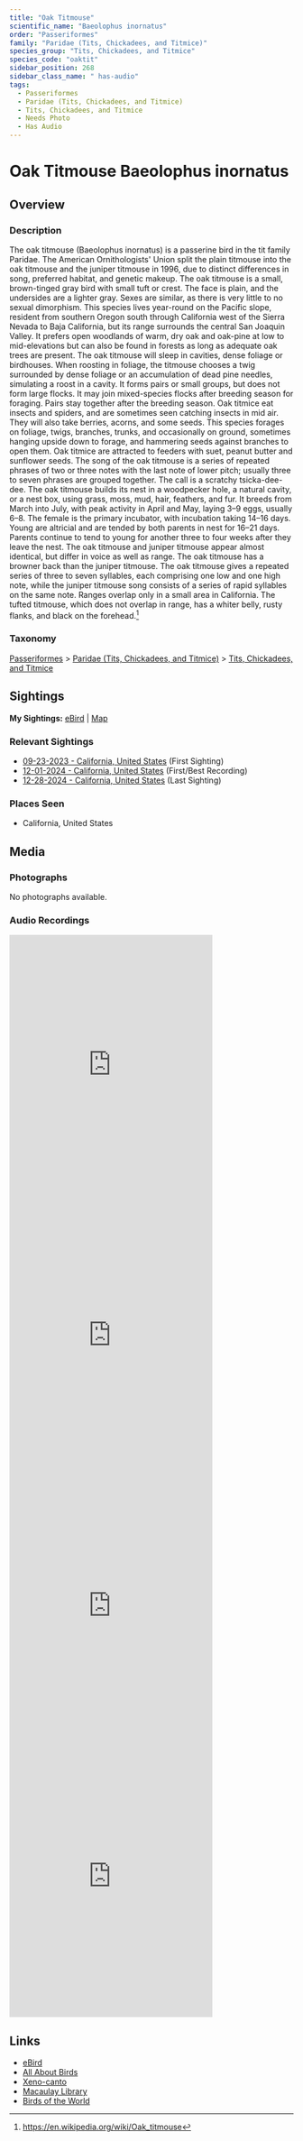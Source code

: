 ```yaml
---
title: "Oak Titmouse"
scientific_name: "Baeolophus inornatus"
order: "Passeriformes"
family: "Paridae (Tits, Chickadees, and Titmice)"
species_group: "Tits, Chickadees, and Titmice"
species_code: "oaktit"
sidebar_position: 268
sidebar_class_name: " has-audio"
tags: 
  - Passeriformes
  - Paridae (Tits, Chickadees, and Titmice)
  - Tits, Chickadees, and Titmice
  - Needs Photo
  - Has Audio
---
```


# Oak Titmouse <span className='sci_name'>Baeolophus inornatus</span>

## Overview

### Description
The oak titmouse (Baeolophus inornatus) is a passerine bird in the tit family Paridae. The American Ornithologists' Union split the plain titmouse into the oak titmouse and the juniper titmouse in 1996, due to distinct differences in song, preferred habitat, and genetic makeup.
The oak titmouse is a small, brown-tinged gray bird with small tuft or crest. The face is plain, and the undersides are a lighter gray. Sexes are similar, as there is very little to no sexual dimorphism.
This species lives year-round on the Pacific slope, resident from southern Oregon south through California west of the Sierra Nevada to Baja California, but its range surrounds the central San Joaquin Valley. It prefers open woodlands of warm, dry oak and oak-pine at low to mid-elevations but can also be found in forests as long as adequate oak trees are present.
The oak titmouse will sleep in cavities, dense foliage or birdhouses. When roosting in foliage, the titmouse chooses a twig surrounded by dense foliage or an accumulation of dead pine needles, simulating a roost in a cavity. It forms pairs or small groups, but does not form large flocks. It may join mixed-species flocks after breeding season for foraging. Pairs stay together after the breeding season.
Oak titmice eat insects and spiders, and are sometimes seen catching insects in mid air. They will also take berries, acorns, and some seeds. This species forages on foliage, twigs, branches, trunks, and occasionally on ground, sometimes hanging upside down to forage, and hammering seeds against branches to open them. Oak titmice are attracted to feeders with suet, peanut butter and sunflower seeds.
The song of the oak titmouse is a series of repeated phrases of two or three notes with the last note of lower pitch; usually three to seven phrases are grouped together. The call is a scratchy tsicka-dee-dee.
The oak titmouse builds its nest in a woodpecker hole, a natural cavity, or a nest box, using grass, moss, mud, hair, feathers, and fur. It breeds from March into July, with peak activity in April and May, laying 3–9 eggs, usually 6–8. The female is the primary incubator, with incubation taking 14–16 days. Young are altricial and are tended by both parents in nest for 16–21 days. Parents continue to tend to young for another three to four weeks after they leave the nest.
The oak titmouse and juniper titmouse appear almost identical, but differ in voice as well as range. The oak titmouse has a browner back than the juniper titmouse. The oak titmouse gives a repeated series of three to seven syllables, each comprising one low and one high note, while the juniper titmouse song consists of a series of rapid syllables on the same note. Ranges overlap only in a small area in California. The tufted titmouse, which does not overlap in range, has a whiter belly, rusty flanks, and black on the forehead.[^1]

[^1]: https://en.wikipedia.org/wiki/Oak_titmouse

### Taxonomy
[Passeriformes](/tags/passeriformes) > [Paridae (Tits, Chickadees, and Titmice)](/tags/paridae-tits-chickadees-and-titmice) > [Tits, Chickadees, and Titmice](/tags/tits-chickadees-and-titmice)


## Sightings

**My Sightings:** [eBird](https://ebird.org/lifelist?r=world&time=life&spp=oaktit) | [Map](/map?species_code=oaktit)

### Relevant Sightings

* [09-23-2023 - California, United States](https://ebird.org/checklist/S150584251) (First Sighting)
* [12-01-2024 - California, United States](https://ebird.org/checklist/S204217558) (First/Best Recording)
* [12-28-2024 - California, United States](https://ebird.org/checklist/S206912314) (Last Sighting)

### Places Seen

* California, United States



## Media
### Photographs
No photographs available.

### Audio Recordings
<iframe src="https://macaulaylibrary.org/asset/626995518/embed" width="360" height="480" frameborder="0" allowfullscreen></iframe>
<iframe src="https://macaulaylibrary.org/asset/626995519/embed" width="360" height="480" frameborder="0" allowfullscreen></iframe>
<iframe src="https://macaulaylibrary.org/asset/627219401/embed" width="360" height="480" frameborder="0" allowfullscreen></iframe>
<iframe src="https://macaulaylibrary.org/asset/627219402/embed" width="360" height="480" frameborder="0" allowfullscreen></iframe>

## Links
* [eBird](https://ebird.org/species/oaktit) 
* [All About Birds](https://www.allaboutbirds.org/guide/oaktit) 
* [Xeno-canto](https://www.xeno-canto.org/species/baeolophus-inornatus) 
* [Macaulay Library](https://search.macaulaylibrary.org/catalog?taxonCode=oaktit&sort=rating_rank_desc)
* [Birds of the World](https://birdsoftheworld.org/bow/species/oaktit)

